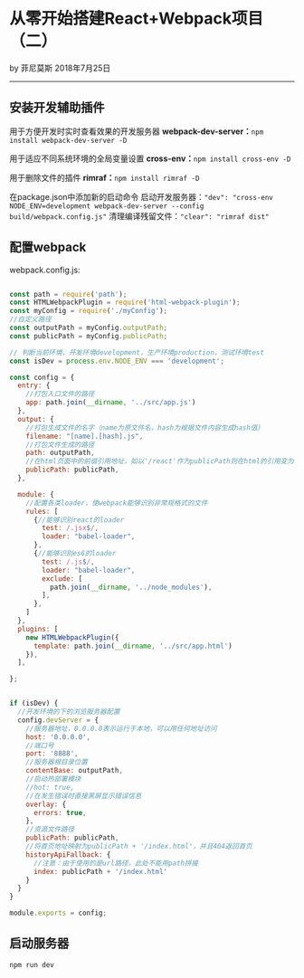 

# 从零开始搭建React+Webpack项目（二）

by 菲尼莫斯 2018年7月25日

---

## 安装开发辅助插件

用于方便开发时实时查看效果的开发服务器
**webpack-dev-server：**```npm install webpack-dev-server -D ```

用于适应不同系统环境的全局变量设置
**cross-env：**```npm install cross-env -D```

用于删除文件的插件
**rimraf：**```npm install rimraf -D```

在package.json中添加新的启动命令
启动开发服务器：```"dev": "cross-env NODE_ENV=development webpack-dev-server --config build/webpack.config.js"```
清理编译残留文件：```"clear": "rimraf dist" ```

## 配置webpack

webpack.config.js:

```js

const path = require('path');
const HTMLWebpackPlugin = require('html-webpack-plugin');
const myConfig = require('./myConfig');
//自定义路径
const outputPath = myConfig.outputPath;
const publicPath = myConfig.publicPath;

// 判断当前环境，开发环境development，生产环境production，测试环境test
const isDev = process.env.NODE_ENV === 'development';

const config = {
  entry: {
    //打包入口文件的路径
    app: path.join(__dirname, '../src/app.js')
  },
  output: {
    //打包生成文件的名字（name为原文件名，hash为根据文件内容生成hash值）
    filename: "[name].[hash].js",
    //打包文件生成的路径
    path: outputPath,
    //在html页面中的前缀引用地址，如以'/react'作为publicPath则在html的引用变为：'/react/app.hash.js'
    publicPath: publicPath,
  },

  module: {
    //配置各类loader，使webpack能够识别非常规格式的文件
    rules: [
      {//能够识别react的loader
        test: /.jsx$/,
        loader: "babel-loader",
      },
      {//能够识别es6的loader
        test: /.js$/,
        loader: "babel-loader",
        exclude: [
          path.join(__dirname, '../node_modules'),
        ],
      },
    ]
  },
  plugins: [
    new HTMLWebpackPlugin({
      template: path.join(__dirname, '../src/app.html')
    }),
  ],

};


if (isDev) {
  //开发环境的下的浏览服务器配置
  config.devServer = {
    //服务器地址，0.0.0.0表示运行于本地，可以用任何地址访问
    host: '0.0.0.0',
    //端口号
    port: '8888',
    //服务器根目录位置
    contentBase: outputPath,
    //启动热部署模块
    //hot: true,
    //在发生错误时直接黑屏显示错误信息
    overlay: {
      errors: true,
    },
    //资源文件路径
    publicPath: publicPath,
    //将首页地址映射为publicPath + '/index.html'，并且404返回首页
    historyApiFallback: {
      //注意：由于使用的是url路径，此处不能用path拼接
      index: publicPath + '/index.html'
    }
  }
}

module.exports = config;


```

## 启动服务器

```npm run dev```



